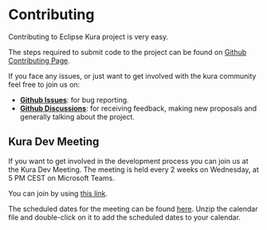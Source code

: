 # Contributing

Contributing to Eclipse Kura project is very easy.

The steps required to submit code to the project can be found on [Github Contributing Page](https://github.com/eclipse/kura/blob/develop/CONTRIBUTING.md).

If you face any issues, or just want to get involved with the kura community feel free to join us on:

- [**Github Issues**](https://github.com/eclipse/kura/issues): for bug reporting.
- [**Github Discussions**](https://github.com/eclipse/kura/discussions): for receiving feedback, making new proposals and generally talking about the project.

## Kura Dev Meeting 

If you want to get involved in the development process you can join us at the Kura Dev Meeting. The meeting is held every 2 weeks on Wednesday, at 5 PM CEST on Microsoft Teams. 

You can join by using [this link](https://teams.microsoft.com/l/meetup-join/19%3ameeting_N2I1OTc3ZWEtZGNkYy00NjVkLWJhNTUtYjJjNzEwMWZkMTM5%40thread.v2/0?context=%7b%22Tid%22%3a%22fc01f1f7-7425-4de2-ba8a-a7cc0ded6b72%22%2c%22Oid%22%3a%22dc13c82d-2440-47da-a2cb-6b581115fbf4%22%7d).

The scheduled dates for the meeting can be found [here](https://github.com/eclipse/kura/files/12539667/kura-dev-meeting.zip). Unzip the calendar file and double-click on it to add the scheduled dates to your calendar.

